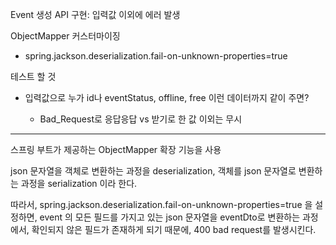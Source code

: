 Event 생성 API 구현: 입력값 이외에 에러 발생 

ObjectMapper 커스터마이징

- spring.jackson.deserialization.fail-on-unknown-properties=true

테스트 할 것

- 입력값으로 누가 id나 eventStatus, offline, free 이런 데이터까지 같이 주면?

	- ​Bad_Request​로 응답응답 vs 받기로 한 값 이외는 무시


---

스프링 부트가 제공하는 ObjectMapper 확장 기능을 사용

json 문자열을 객체로 변환하는 과정을 deserialization, 객체를 json 문자열로 변환하는 과정을 serialization 이라 한다.

따라서, spring.jackson.deserialization.fail-on-unknown-properties=true 을 설정하면, event 의 모든 필드를 가지고 있는 json 문자열을 eventDto로 변환하는 과정에서, 확인되지 않은 필드가 존재하게 되기 때문에, 400 bad request를 발생시킨다.